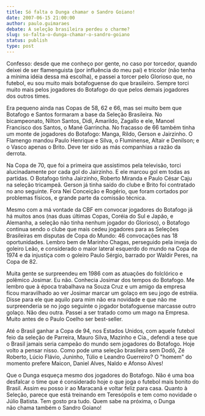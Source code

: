 ```yaml
---
title: Só falta o Dunga chamar o Sandro Goiano!
date: 2007-06-15 21:00:00
author: paulo.guimaraes
debate: A seleção brasileira perdeu o charme?
slug: so-falta-o-dunga-chamar-o-sandro-goiano
status: publish 
type: post
---
```


Confesso: desde que me conheço por gente, no caso por torcedor, quando deixei de ser flamenguista (por influência do meu pai) e tricolor (não tenha a mínima idéia dessa má escolha), e passei a torcer pelo Glorioso que, no futebol, eu sou muito mais botafoguense do que brasileiro. Sempre torci muito mais pelos jogadores do Botafogo do que pelos demais jogadores dos outros times.


Era pequeno ainda nas Copas de 58, 62 e 66, mas sei muito bem que Botafogo e Santos formaram a base da Seleção Brasileira. No bicampeonato, Nilton Santos, Didi, Amarildo, Zagallo e ele, Manoel Francisco dos Santos, o Mané Garrincha. No fracasso de 66 também tinha um monte de jogadores do Botafogo: Manga, Rildo, Gerson e Jairzinho. O Flamengo mandou Paulo Henrique e Silva, o Fluminense, Altair e Denilson; e o Vasco apenas o Brito. Deve ter sido as más companhias a razão da derrota.


Na Copa de 70, que foi a primeira que assistimos pela televisão, torci alucinadamente por cada gol do Jairzinho. E ele marcou gol em todas as partidas. O Botafogo tinha Jairzinho, Roberto Miranda e Paulo César Caju na seleção tricampeã. Gerson já tinha saído do clube e Brito foi contratado no ano seguinte. Fora Nei Conceição e Rogério, que foram cortados por problemas físicos, e grande parte da comissão técnica.


Mesmo com a má vontade da CBF em convocar jogadores do Botafogo já há muitos anos (nas duas últimas Copas, Coréia do Sul e Japão, e Alemanha, a seleção não tinha nenhum jogador do Glorioso), o Botafogo continua sendo o clube que mais cedeu jogadores para as Seleções Brasileiras em disputas de Copa do Mundo: 46 convocações nas 18 oportunidades. Lembro bem de Marinho Chagas, perseguido pela inveja do goleiro Leão, e considerado o maior lateral esquerdo do mundo na Copa de 1974 e da injustiça com o goleiro Paulo Sérgio, barrado por Waldir Peres, na Copa de 82. 


Muita gente se surpreendeu em 1986 com as atuações do folclórico e polêmico Josimar. Eu não. Conhecia Josimar dos tempos do Botafogo. Me lembro que à época trabalhava na Souza Cruz e um amigo da empresa ficou maravilhado ao ver Josimar marcar um golaço em seu jogo de estréia. Disse para ele que aquilo para mim não era novidade e que não me surpreenderia se no jogo seguinte o jogador botafoguense marcasse outro golaço. Não deu outra. Passei a ser tratado como um mago na Empresa. Muito antes de o Paulo Coelho ser best-seller.


Até o Brasil ganhar a Copa de 94, nos Estados Unidos, com aquele futebol feio da seleção de Parreira, Mauro Silva, Mazinho e Cia., defendi a tese que o Brasil jamais seria campeão do mundo sem jogadores do Botafogo. Hoje volto a pensar nisso. Como pode uma seleção brasileira sem Dodô, Zé Roberto, Lúcio Flávio, Juninho, Túlio e Leandro Guerreiro? O "homem" do momento prefere Maicon, Daniel Alves, Naldo e Afonso Alves!


Que o Dunga esqueça mesmo dos jogadores do Botafogo. Não é uma boa desfalcar o time que é considerado hoje o que joga o futebol mais bonito do Brasil. Assim eu posso ir ao Maracanã e voltar feliz para casa. Quanto à Seleção, parece que está treinando em Teresópolis e tem como novidade o Júlio Batista. Tem gosto pra tudo. Quem sabe na próxima, o Dunga não chama também o Sandro Goiano!


